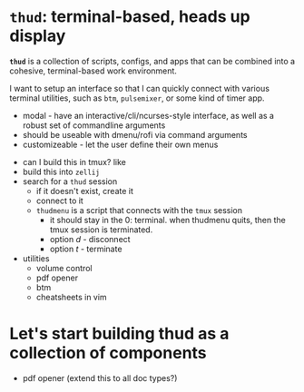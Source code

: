 `thud`: terminal-based, heads up display
========================================

**`thud`** is a collection of scripts, configs, and apps that can be combined
into a cohesive, terminal-based work environment.

I want to setup an interface so that I can quickly connect with various terminal
utilities, such as `btm`, `pulsemixer`, or some kind of timer app.

* modal - have an interactive/cli/ncurses-style interface, as well as a robust
  set of commandline arguments
* should be useable with dmenu/rofi via command arguments
* customizeable - let the user define their own menus

- can I build this in tmux? like
- build this into `zellij`
- search for a `thud` session
    - if it doesn't exist, create it
    - connect to it
    - `thudmenu` is a script that connects with the `tmux` session
        - it should stay in the 0: terminal. when thudmenu quits, then the tmux
          session is terminated.
        - option *d* - disconnect
        - option *t* - terminate
- utilities
    - volume control
    - pdf opener
    - btm
    - cheatsheets in vim

# Let's start building thud as a collection of components

* pdf opener (extend this to all doc types?)
